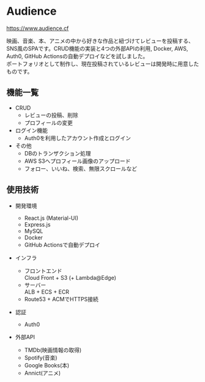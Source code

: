 # Audience
<a href='https://www.audience.cf' target="_blank">https://www.audience.cf</a>

映画、音楽、本、アニメの中から好きな作品と紐づけてレビューを投稿する、SNS風のSPAです。CRUD機能の実装と4つの外部APIの利用, Docker, AWS, Auth0, GitHub Actionsの自動デプロイなどを試しました。  
ポートフォリオとして制作し、現在投稿されているレビューは開発時に用意したものです。
## 機能一覧
- CRUD
  - レビューの投稿、削除
  - プロフィールの変更
- ログイン機能
  - Auth0を利用したアカウント作成とログイン
- その他
  - DBのトランザクション処理
  - AWS S3へプロフィール画像のアップロード
  - フォロー、いいね、検索、無限スクロールなど
## 使用技術
- 開発環境
  - React.js (Material-UI)
  - Express.js
  - MySQL
  - Docker
  - GitHub Actionsで自動デプロイ

- インフラ
  - フロントエンド  
    Cloud Front + S3 (+ Lambda@Edge)
  - サーバー  
    ALB + ECS + ECR
  - Route53 + ACMでHTTPS接続  

- 認証  
  - Auth0
- 外部API
  - TMDb(映画情報の取得)
  - Spotify(音楽)
  - Google Books(本)
  - Annict(アニメ)